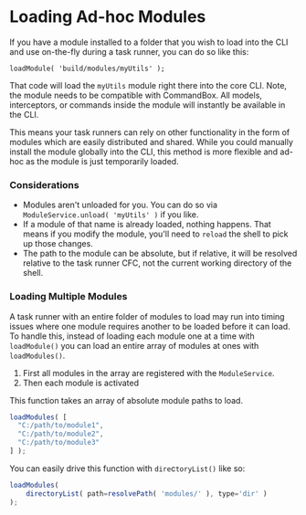 # Loading Ad-hoc Modules

If you have a module installed to a folder that you wish to load into the CLI and use on-the-fly during a task runner, you can do so like this:

```
loadModule( 'build/modules/myUtils' );
```

That code will load the `myUtils` module right there into the core CLI.  Note, the module needs to be compatible with CommandBox.  All models, interceptors, or commands inside the module will instantly be available in the CLI.&#x20;

This means your task runners can rely on other functionality in the form of modules which are easily distributed and shared.  While you could manually install the module globally into the CLI, this method is more flexible and ad-hoc as the module is just temporarily loaded.

### Considerations

* Modules aren't unloaded for you. You can do so via `ModuleService.unload( 'myUtils' )` if you like.
* If a module of that name is already loaded, nothing happens.  That means if you modify the module, you'll need to `reload` the shell to pick up those changes.
* The path to the module can be absolute, but if relative, it will be resolved relative to the task runner CFC, not the current working directory of the shell.

### Loading Multiple Modules

A task runner with an entire folder of modules to load may run into timing issues where one module requires another to be loaded before it can load.  To handle this, instead of loading each module one at a time with `loadModule()` you can load an entire array of modules at ones with `loadModules()`.&#x20;

1. First all modules in the array are registered with the `ModuleService`.
2. Then each module is activated

This function takes an array of absolute module paths to load.

```javascript
loadModules( [
  "C:/path/to/module1",
  "C:/path/to/module2",
  "C:/path/to/module3"
] );
```

You can easily drive this function with `dire`c`toryList()` like so:

```javascript
loadModules(
    directoryList( path=resolvePath( 'modules/' ), type='dir' )
);
```
